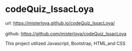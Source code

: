 # codeQuiz_IssacLoya

url: https://misterloya.github.io/codeQuiz_IssacLoya/
<br></br>
github: https://github.com/misterloya/codeQuiz_IssacLoya

<p> This project utilized Javascript, Bootstrap, HTML,and CSS </p>
